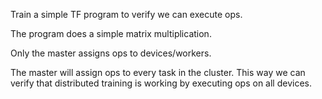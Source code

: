 Train a simple TF program to verify we can execute ops.

The program does a simple matrix multiplication.

Only the master assigns ops to devices/workers.

The master will assign ops to every task in the cluster. This way we can verify
that distributed training is working by executing ops on all devices.
